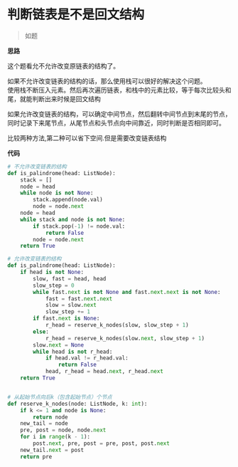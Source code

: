# 判断链表是不是回文结构
>如题

**思路**

这个题看允不允许改变原链表的结构了。

如果不允许改变链表的结构的话，那么使用栈可以很好的解决这个问题。  
使用栈不断压入元素。然后再次遍历链表，和栈中的元素比较，等于每次比较头和尾，就能判断出来时候是回文结构

如果允许改变链表的结构，可以确定中间节点，然后翻转中间节点到末尾的节点，同时记录下来尾节点，从尾节点和头节点向中间靠近，同时判断是否相同即可。

比较两种方法,第二种可以省下空间.但是需要改变链表结构

**代码**
```python
# 不允许改变链表的结构
def is_palindrome(head: ListNode):
	stack = []
	node = head
	while node is not None:
		stack.append(node.val)
		node = node.next
	node = head
	while stack and node is not None:
		if stack.pop(-1) != node.val:
			return False
		node = node.next
	return True
```

```python
# 允许改变链表的结构
def is_palindrome(head: ListNode):
	if head is not None:
		slow, fast = head, head
		slow_step = 0
		while fast.next is not None and fast.next.next is not None:
			fast = fast.next.next
			slow = slow.next
			slow_step += 1
		if fast.next is None:
			r_head = reserve_k_nodes(slow, slow_step + 1)
		else:
			r_head = reserve_k_nodes(slow.next, slow_step + 1)
		slow.next = None
		while head is not r_head:
			if head.val != r_head.val:
				return False
			head, r_head = head.next, r_head.next
	return True


# 从起始节点向后k（包含起始节点）个节点
def reserve_k_nodes(node: ListNode, k: int):
	if k <= 1 and node is None:
		return node
	new_tail = node
	pre, post = node, node.next
	for i in range(k - 1):
		post.next, pre, post = pre, post, post.next
	new_tail.next = post
	return pre
```